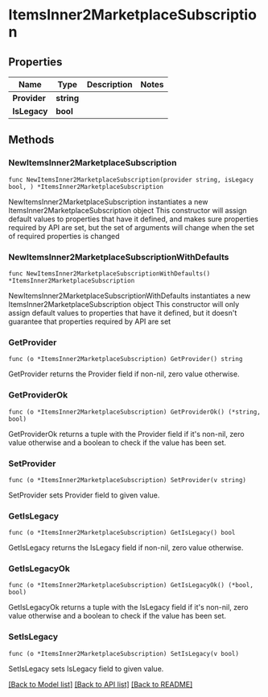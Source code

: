 # ItemsInner2MarketplaceSubscription

## Properties

Name | Type | Description | Notes
------------ | ------------- | ------------- | -------------
**Provider** | **string** |  | 
**IsLegacy** | **bool** |  | 

## Methods

### NewItemsInner2MarketplaceSubscription

`func NewItemsInner2MarketplaceSubscription(provider string, isLegacy bool, ) *ItemsInner2MarketplaceSubscription`

NewItemsInner2MarketplaceSubscription instantiates a new ItemsInner2MarketplaceSubscription object
This constructor will assign default values to properties that have it defined,
and makes sure properties required by API are set, but the set of arguments
will change when the set of required properties is changed

### NewItemsInner2MarketplaceSubscriptionWithDefaults

`func NewItemsInner2MarketplaceSubscriptionWithDefaults() *ItemsInner2MarketplaceSubscription`

NewItemsInner2MarketplaceSubscriptionWithDefaults instantiates a new ItemsInner2MarketplaceSubscription object
This constructor will only assign default values to properties that have it defined,
but it doesn't guarantee that properties required by API are set

### GetProvider

`func (o *ItemsInner2MarketplaceSubscription) GetProvider() string`

GetProvider returns the Provider field if non-nil, zero value otherwise.

### GetProviderOk

`func (o *ItemsInner2MarketplaceSubscription) GetProviderOk() (*string, bool)`

GetProviderOk returns a tuple with the Provider field if it's non-nil, zero value otherwise
and a boolean to check if the value has been set.

### SetProvider

`func (o *ItemsInner2MarketplaceSubscription) SetProvider(v string)`

SetProvider sets Provider field to given value.


### GetIsLegacy

`func (o *ItemsInner2MarketplaceSubscription) GetIsLegacy() bool`

GetIsLegacy returns the IsLegacy field if non-nil, zero value otherwise.

### GetIsLegacyOk

`func (o *ItemsInner2MarketplaceSubscription) GetIsLegacyOk() (*bool, bool)`

GetIsLegacyOk returns a tuple with the IsLegacy field if it's non-nil, zero value otherwise
and a boolean to check if the value has been set.

### SetIsLegacy

`func (o *ItemsInner2MarketplaceSubscription) SetIsLegacy(v bool)`

SetIsLegacy sets IsLegacy field to given value.



[[Back to Model list]](../README.md#documentation-for-models) [[Back to API list]](../README.md#documentation-for-api-endpoints) [[Back to README]](../README.md)


